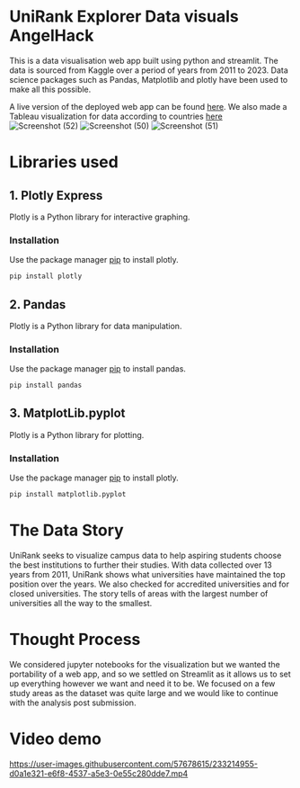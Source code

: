 # UniRank Explorer Data visuals AngelHack

This is a data visualisation web app built using python and streamlit.
The data is sourced from Kaggle over a period of years from 2011 to 2023.
Data science packages such as Pandas, Matplotlib and plotly have been used to make all this possible.

A live version of the deployed web app can be found [here](https://charlo-tech-data-visuals-angelhack-main-l2kag3.streamlit.app/).
We also made a Tableau visualization for data according to countries [here](https://public.tableau.com/shared/THKKNQJ9G?:display_count=n&:origin=viz_share_link)
![Screenshot (52)](https://user-images.githubusercontent.com/57678615/233216248-6e6b7d50-1d40-4f1b-a46c-98cb850b32a7.png)
![Screenshot (50)](https://user-images.githubusercontent.com/57678615/233216255-5c43267e-858a-412f-8bff-b8a2a60d9e14.png)
![Screenshot (51)](https://user-images.githubusercontent.com/57678615/233216258-8a81f27d-79b8-400c-b976-ab862d9bded7.png)

# Libraries used

## 1. Plotly Express

Plotly is a Python library for interactive graphing.

### Installation

Use the package manager [pip](https://pip.pypa.io/en/stable/) to install plotly.

```bash
pip install plotly
```
## 2. Pandas

Plotly is a Python library for data manipulation.

### Installation

Use the package manager [pip](https://pip.pypa.io/en/stable/) to install pandas.

```bash
pip install pandas
```

## 3. MatplotLib.pyplot

Plotly is a Python library for plotting.

### Installation

Use the package manager [pip](https://pip.pypa.io/en/stable/) to install plotly.

```bash
pip install matplotlib.pyplot
```
# The Data Story
UniRank seeks to visualize campus data to help aspiring students choose the best institutions to further their studies. With data 
collected over 13 years from 2011, UniRank shows what universities have maintained the top position over the years. We also checked for
accredited universities and for closed universities. The story tells of areas with the largest number of universities all the way to the smallest.

# Thought Process
We considered jupyter notebooks for the visualization but we wanted the portability of a web app, and so we settled on Streamlit as it allows us to set up everything however we want and need it to be. We focused on a few study areas as the dataset was quite large and we would like to continue with the analysis post submission.

# Video demo


https://user-images.githubusercontent.com/57678615/233214955-d0a1e321-e6f8-4537-a5e3-0e55c280dde7.mp4


